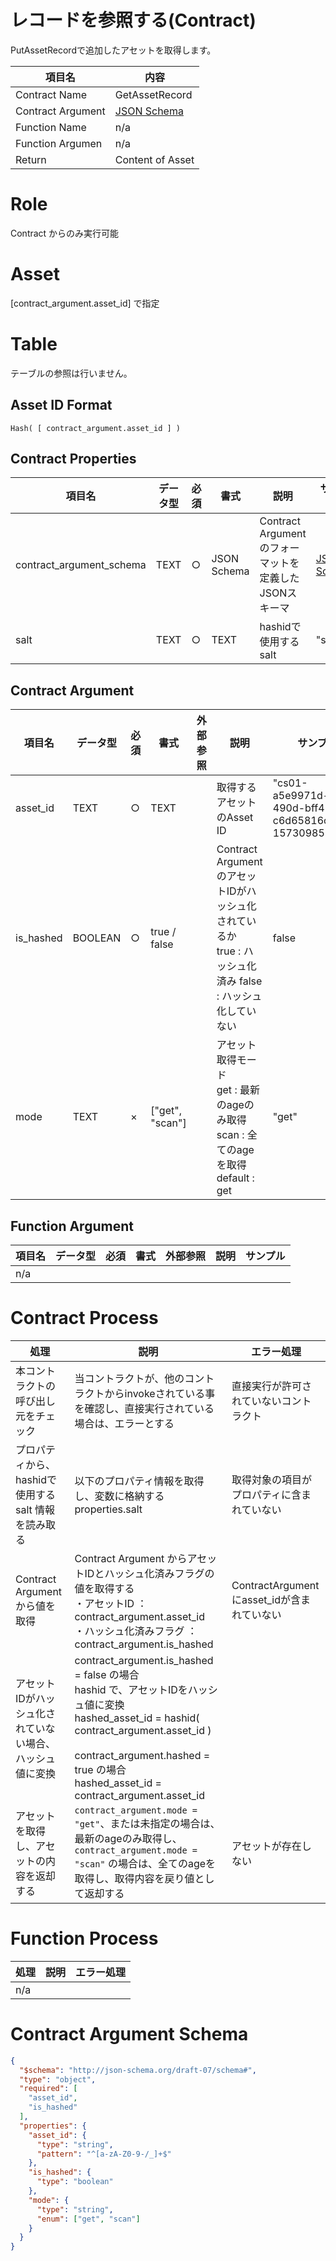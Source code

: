 # レコードを参照する(Contract)
PutAssetRecordで追加したアセットを取得します。

| 項目名 | 内容 |
| ----- | ------ |
|Contract Name| GetAssetRecord  |
|Contract Argument| [JSON Schema](./get_asset_record.md#contract-argument-schema) | |
|Function Name|n/a|
|Function Argumen|n/a|
|Return| Content of Asset |

# Role
Contract からのみ実行可能

# Asset
[contract_argument.asset_id] で指定

# Table
テーブルの参照は行いません。

## Asset ID Format
```
Hash( [ contract_argument.asset_id ] )
```

## Contract Properties

| 項目名      | データ型 | 必須 | 書式         | 説明                        | サンプル |
| ---------- | ------- | --- | ----------  | --------------------------- | ------ |
| contract_argument_schema | TEXT    | ○   | JSON Schema | Contract Argument のフォーマットを定義したJSONスキーマ | [JSON Schema](./get_asset_record.md#contract-argument-schema) |
| salt | TEXT    | ○   | TEXT | hashidで使用するsalt | "salt" |

## Contract Argument

| 項目名      | データ型 | 必須 | 書式 | 外部参照 | 説明                       | サンプル |
| ---------- | ------- | --- | ---  | ------ | --------------------------- | ------ |
| asset_id | TEXT    | ○   | TEXT |        | 取得するアセットのAsset ID | "cs01-a5e9971d-32be-490d-bff4-c6d65816c1e5-1573098580650" |
| is_hashed | BOOLEAN  | ○   | true / false |  | Contract ArgumentのアセットIDがハッシュ化されているか<br/>true : ハッシュ化済み false : ハッシュ化していない | false |
| mode | TEXT  | × | ["get", "scan"] |  | アセット取得モード<br/>get : 最新のageのみ取得<br>scan : 全てのageを取得<br/>default : get | "get" |

## Function Argument

| 項目名      | データ型 | 必須 | 書式 | 外部参照 | 説明                       | サンプル |
| ---------- | ------- | --- | ---  | ------ | --------------------------- | ------ |
|n/a|||||||

# Contract Process

| 処理 | 説明 | エラー処理 |
| --- | ---- | -------- |
| 本コントラクトの呼び出し元をチェック | 当コントラクトが、他のコントラクトからinvokeされている事を確認し、直接実行されている場合は、エラーとする | 直接実行が許可されていないコントラクト |
| プロパティから、hashidで使用する salt 情報を読み取る | 以下のプロパティ情報を取得し、変数に格納する<br/>properties.salt | 取得対象の項目がプロパティに含まれていない |
| Contract Argumentから値を取得 | Contract Argument からアセットIDとハッシュ化済みフラグの値を取得する<br/>・アセットID ： contract_argument.asset_id<br/>・ハッシュ化済みフラグ ： contract_argument.is_hashed | ContractArgumentにasset_idが含まれていない |
| アセットIDがハッシュ化されていない場合、ハッシュ値に変換 | contract_argument.is_hashed = false の場合<br>hashid で、アセットIDをハッシュ値に変換<br/>hashed_asset_id = hashid( contract_argument.asset_id )<br/><br/>contract_argument.hashed = true の場合<br/>hashed_asset_id = contract_argument.asset_id |  |
| アセットを取得し、アセットの内容を返却する | `contract_argument.mode = "get"`、または未指定の場合は、最新のageのみ取得し、`contract_argument.mode = "scan"` の場合は、全てのageを取得し、取得内容を戻り値として返却する | アセットが存在しない |

# Function Process

| 処理 | 説明 | エラー処理 |
| --- | ---- | -------- |
|n/a|||

# Contract Argument Schema

```json
{
  "$schema": "http://json-schema.org/draft-07/schema#",
  "type": "object",
  "required": [
    "asset_id",
    "is_hashed"
  ],
  "properties": {
    "asset_id": {
      "type": "string",
      "pattern": "^[a-zA-Z0-9-/_]+$"
    },
    "is_hashed": {
      "type": "boolean"
    },
    "mode": {
      "type": "string",
      "enum": ["get", "scan"]
    }
  }
}
```
